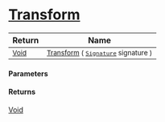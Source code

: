 # [Transform](./CentroidExtraction-100663556.md)



| Return | Name | 
| --- | --- | 
| <sub>[Void](https://docs.microsoft.com/en-us/dotnet/api/System.Void)</sub>| <sub>[Transform](./CentroidExtraction-100663556.md) ( [`Signature`](./../../Signature.md) signature )</sub>| <br>


#### Parameters

#### Returns
[Void](https://docs.microsoft.com/en-us/dotnet/api/System.Void)